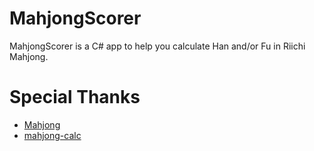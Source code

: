 # MahjongScorer

MahjongScorer is a C# app to help you calculate Han and/or Fu in Riichi Mahjong.

# Special Thanks

- [Mahjong](https://github.com/ArcturusZhang/Mahjong)
- [mahjong-calc](https://github.com/livewing/mahjong-calc)
